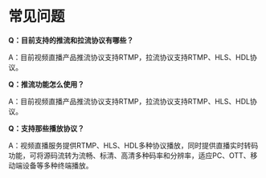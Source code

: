 # 常见问题

**Q：目前支持的推流和拉流协议有哪些？**

A：目前视频直播产品推流协议支持RTMP，拉流协议支持RTMP、HLS、HDL协议。


**Q：推流功能怎么使用？**

A：目前视频直播产品推流协议支持RTMP，拉流协议支持RTMP、HLS、HDL协议。


**Q：支持那些播放协议？**

A：视频直播服务提供RTMP、HLS、HDL多种协议播放，同时提供直播实时转码功能，可将源码流转为流畅、标清、高清多种码率和分辨率，适应PC、OTT、移动端设备等多种终端播放。
